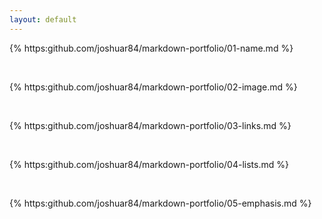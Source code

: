 ```yaml
---
layout: default
---
```


{% https:github.com/joshuar84/markdown-portfolio/01-name.md %}

<br>

{% https:github.com/joshuar84/markdown-portfolio/02-image.md %}

<br>

{% https:github.com/joshuar84/markdown-portfolio/03-links.md %}

<br>

{% https:github.com/joshuar84/markdown-portfolio/04-lists.md %}

<br>

{% https:github.com/joshuar84/markdown-portfolio/05-emphasis.md %}
